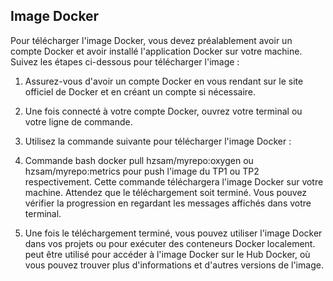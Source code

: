 ## Image Docker

Pour télécharger l'image Docker, vous devez préalablement avoir un compte Docker et avoir installé l'application Docker sur votre machine. Suivez les étapes ci-dessous pour télécharger l'image :

1. Assurez-vous d'avoir un compte Docker en vous rendant sur le site officiel de Docker et en créant un compte si nécessaire.

2. Une fois connecté à votre compte Docker, ouvrez votre terminal ou votre ligne de commande.

3. Utilisez la commande suivante pour télécharger l'image Docker :

4. Commande bash docker pull hzsam/myrepo:oxygen ou hzsam/myrepo:metrics pour push l'image du TP1 ou TP2 respectivement. Cette commande téléchargera l'image Docker sur votre machine. Attendez que le téléchargement soit terminé. Vous pouvez vérifier la progression en regardant les messages affichés dans votre terminal.

5. Une fois le téléchargement terminé, vous pouvez utiliser l'image Docker dans vos projets ou pour exécuter des conteneurs Docker localement. peut être utilisé pour accéder à l'image Docker sur le Hub Docker, où vous pouvez trouver plus d'informations et d'autres versions de l'image.
